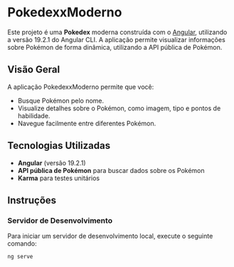 # PokedexxModerno

Este projeto é uma **Pokedex** moderna construída com o [Angular](https://angular.io/), utilizando a versão 19.2.1 do Angular CLI. A aplicação permite visualizar informações sobre Pokémon de forma dinâmica, utilizando a API pública de Pokémon.

## Visão Geral

A aplicação PokedexxModerno permite que você:

- Busque Pokémon pelo nome.
- Visualize detalhes sobre o Pokémon, como imagem, tipo e pontos de habilidade.
- Navegue facilmente entre diferentes Pokémon.

## Tecnologias Utilizadas

- **Angular** (versão 19.2.1)
- **API pública de Pokémon** para buscar dados sobre os Pokémon
- **Karma** para testes unitários

## Instruções

### Servidor de Desenvolvimento

Para iniciar um servidor de desenvolvimento local, execute o seguinte comando:

```bash
ng serve
